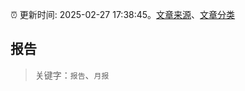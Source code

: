 :alarm_clock: 更新时间: 2025-02-27 17:38:45。[文章来源](/README.md)、[文章分类](/TAGS.md)

## 报告


> 关键字：`报告`、`月报`



